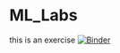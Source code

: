 # ML_Labs
this is an exercise
[![Binder](https://mybinder.org/badge_logo.svg)](https://mybinder.org/v2/gh/IgorShishi20/ML_Labs/tree/main/HEAD)
